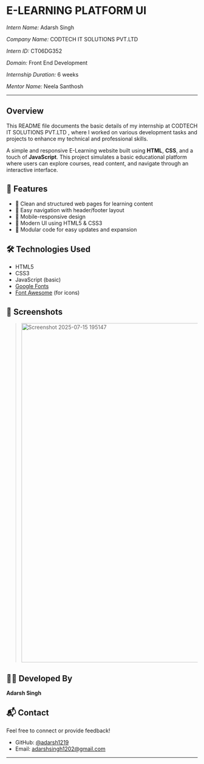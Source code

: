 # E-LEARNING PLATFORM UI

*Intern Name:* Adarsh Singh 

*Company Name:*  CODTECH IT SOLUTIONS PVT.LTD

*Intern ID:* CT06DG352

*Domain:* Front End Development

*Internship Duration:* 6 weeks

*Mentor Name:* Neela Santhosh

---

## Overview

This README file documents the basic details of my internship at CODTECH IT SOLUTIONS PVT.LTD , where I worked on various development tasks and projects to enhance my technical and professional skills.


A simple and responsive E-Learning website built using **HTML**, **CSS**, and a touch of **JavaScript**. This project simulates a basic educational platform where users can explore courses, read content, and navigate through an interactive interface.

## 🚀 Features

- 📖 Clean and structured web pages for learning content
- 🧭 Easy navigation with header/footer layout
- 📱 Mobile-responsive design
- 🎨 Modern UI using HTML5 & CSS3
- 🧩 Modular code for easy updates and expansion

## 🛠️ Technologies Used

- HTML5
- CSS3
- JavaScript (basic)
- [Google Fonts](https://fonts.google.com/)
- [Font Awesome](https://fontawesome.com/) (for icons)

## 📸 Screenshots

> <img width="1910" height="893" alt="Screenshot 2025-07-15 195147" src="https://github.com/user-attachments/assets/3790c460-8417-4480-aadb-9d538f861a22" />


## 👨‍💻 Developed By

**Adarsh Singh**

## 📬 Contact

Feel free to connect or provide feedback!

- GitHub: [@adarsh1219](https://github.com/adarsh1219)
- Email: adarshsingh1202@gmail.com

---



